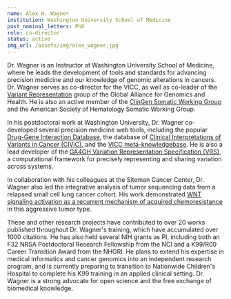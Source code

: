 ```yaml
---
name: Alex H. Wagner
institution: Washington University School of Medicine
post_nominal_letters: PhD
role: co-director
status: active
img_url: /assets/img/alex_wagner.jpg
---
```


Dr. Wagner is an Instructor at Washington University School of Medicine, where he leads the development of tools and standards for advancing precision medicine and our knowledge of genomic alterations in cancers. Dr. Wagner serves as co-director for the VICC, as well as co-leader of the [Variant Representation](https://ga4gh-gks.github.io/variant_representation.html) group of the Global Alliance for Genomics and Health. He is also an active member of the [ClinGen Somatic Working Group](https://clinicalgenome.org/working-groups/somatic/) and the American Society of Hematology Somatic Working Group.

In his postdoctoral work at Washington University, Dr. Wagner co-developed several precision medicine web tools, including the popular [Drug-Gene Interaction Database](http://www.dgidb.org), the database of [Clinical Interpretations of Variants in Cancer (CIViC)](https://www.civicdb.org>), and the [VICC meta-knowledgebase](https://search.cancervariants.org). He is also a lead developer of the [GA4GH Variation Representation Specification (VRS)](vr-spec.readthedocs.io), a computational framework for precisely representing and sharing variation across systems.

In collaboration with his colleagues at the Siteman Cancer Center, Dr. Wagner also led the integrative analysis of tumor sequencing data from a relapsed small cell lung cancer cohort.  His work demonstrated [WNT signaling activation as a recurrent mechanism of acquired chemoresistance](https://www.nature.com/articles/s41467-018-06162-9) in this aggressive tumor type.

These and other research projects have contributed to over 20 works published throughout Dr. Wagner's training, which have accumulated over 1000 citations. He has also held several NIH grants as PI, including both an F32 NRSA Postdoctoral Research Fellowship from the NCI and a K99/R00 Career Transition Award from the NHGRI. He plans to extend his expertise in medical informatics and cancer genomics into an independent research program, and is currently preparing to transition to Nationwide Children's Hospital to complete his K99 training in an applied clinical setting. Dr. Wagner is a strong advocate for open science and the free exchange of biomedical knowledge.
